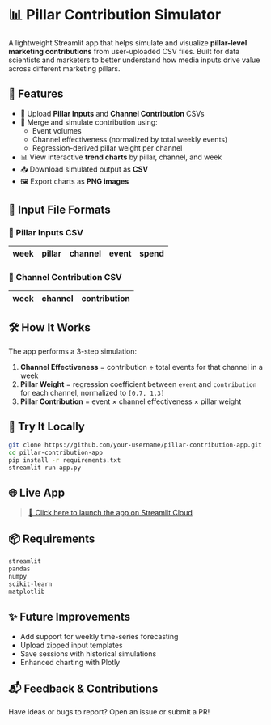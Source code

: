# 📊 Pillar Contribution Simulator

A lightweight Streamlit app that helps simulate and visualize **pillar-level marketing contributions** from user-uploaded CSV files. Built for data scientists and marketers to better understand how media inputs drive value across different marketing pillars.

## 🚀 Features

- 📂 Upload **Pillar Inputs** and **Channel Contribution** CSVs
- 🔄 Merge and simulate contribution using:
  - Event volumes
  - Channel effectiveness (normalized by total weekly events)
  - Regression-derived pillar weight per channel
- 📊 View interactive **trend charts** by pillar, channel, and week
- 📥 Download simulated output as **CSV**
- 🖼 Export charts as **PNG images**

## 📁 Input File Formats

### 🧱 Pillar Inputs CSV
| week | pillar | channel | event | spend |
|------|--------|---------|--------|--------|

### 🔌 Channel Contribution CSV
| week | channel | contribution |
|------|---------|--------------|

## 🛠 How It Works

The app performs a 3-step simulation:

1. **Channel Effectiveness** = contribution ÷ total events for that channel in a week  
2. **Pillar Weight** = regression coefficient between `event` and `contribution` for each channel, normalized to `[0.7, 1.3]`  
3. **Pillar Contribution** = event × channel effectiveness × pillar weight

## 🧪 Try It Locally

```bash
git clone https://github.com/your-username/pillar-contribution-app.git
cd pillar-contribution-app
pip install -r requirements.txt
streamlit run app.py
```

## 🌐 Live App

> [🔗 Click here to launch the app on Streamlit Cloud]((https://simulationapp-9wgnjks7jfekhtg5k3mmwo.streamlit.app))

## 📦 Requirements

```txt
streamlit
pandas
numpy
scikit-learn
matplotlib
```

## ✨ Future Improvements

- Add support for weekly time-series forecasting
- Upload zipped input templates
- Save sessions with historical simulations
- Enhanced charting with Plotly

## 📬 Feedback & Contributions

Have ideas or bugs to report? Open an issue or submit a PR!
